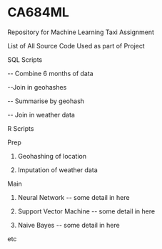 # CA684ML
Repository for Machine Learning Taxi Assignment

List of All Source Code Used as part of Project


SQL Scripts

-- Combine 6 months of data

--Join in geohashes

-- Summarise by geohash

-- Join in weather data

R Scripts

Prep
1. Geohashing of location

2. Imputation of weather data

Main
1. Neural Network
-- some detail in here

2. Support Vector Machine
-- some detail in here

3. Naive Bayes
-- some detail in here

etc
